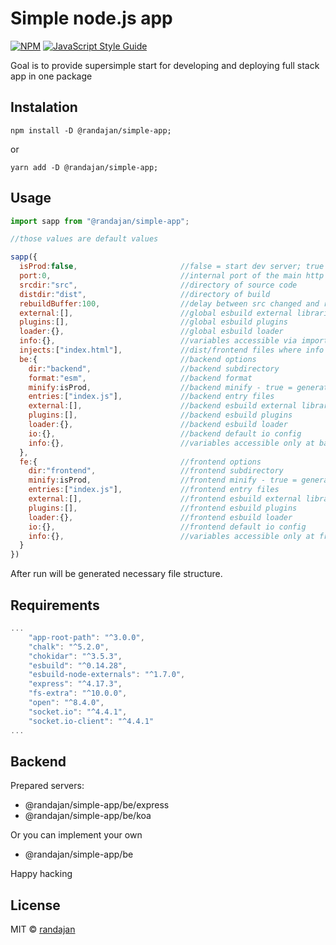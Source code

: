 # Simple node.js app

[![NPM](https://img.shields.io/npm/v/@randajan/simple-app.svg)](https://www.npmjs.com/package/@randajan/simple-lib) [![JavaScript Style Guide](https://img.shields.io/badge/code_style-standard-brightgreen.svg)](https://standardjs.com)

Goal is to provide supersimple start for developing and deploying full stack app in one package

## Instalation

```console
npm install -D @randajan/simple-app;
```

or

```console
yarn add -D @randajan/simple-app;
```

## Usage

```javascript
import sapp from "@randajan/simple-app";

//those values are default values

sapp({
  isProd:false,                       //false = start dev server; true = generate minify build and start prod server
  port:0,                             //internal port of the main http server (can be array for alternative ports)
  srcdir:"src",                       //directory of source code
  distdir:"dist",                     //directory of build
  rebuildBuffer:100,                  //delay between src changed and rebuild happend
  external:[],                        //global esbuild external libraries
  plugins:[],                         //global esbuild plugins
  loader:{},                          //global esbuild loader
  info:{},                            //variables accessible via import info from "@randajan/simple-app/info"
  injects:["index.html"],             //dist/frontend files where info variables will be injected between brackets {{name}}
  be:{                                //backend options
    dir:"backend",                    //backend subdirectory
    format:"esm",                     //backend format
    minify:isProd,                    //backend minify - true = generate minify build; if null then isProd 
    entries:["index.js"],             //backend entry files
    external:[],                      //backend esbuild external libraries
    plugins:[],                       //backend esbuild plugins
    loader:{},                        //backend esbuild loader
    io:{},                            //backend default io config
    info:{},                          //variables accessible only at backend via import info from "@randajan/simple-app/info"
  },
  fe:{                                //frontend options
    dir:"frontend",                   //frontend subdirectory
    minify:isProd,                    //frontend minify - true = generate minify build; if null then isProd 
    entries:["index.js"],             //frontend entry files
    external:[],                      //frontend esbuild external libraries
    plugins:[],                       //frontend esbuild plugins
    loader:{},                        //frontend esbuild loader
    io:{},                            //frontend default io config
    info:{},                          //variables accessible only at frontend via import info from "@randajan/simple-app/info"
  }
})

```

After run will be generated necessary file structure.

## Requirements

```javascript
...
    "app-root-path": "^3.0.0",
    "chalk": "^5.2.0",
    "chokidar": "^3.5.3",
    "esbuild": "^0.14.28",
    "esbuild-node-externals": "^1.7.0",
    "express": "^4.17.3",
    "fs-extra": "^10.0.0",
    "open": "^8.4.0",
    "socket.io": "^4.4.1",
    "socket.io-client": "^4.4.1"
...
```

## Backend
Prepared servers:

- @randajan/simple-app/be/express
- @randajan/simple-app/be/koa

Or you can implement your own 
- @randajan/simple-app/be

Happy hacking

## License

MIT © [randajan](https://github.com/randajan)